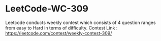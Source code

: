 # LeetCode-WC-309
Leetcode conducts weekly contest which consists of 4 question ranges from easy to Hard in terms of difficulty.  Contest Link : https://leetcode.com/contest/weekly-contest-309/

